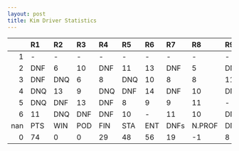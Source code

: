 ```yaml
---
layout: post 
title: Kim Driver Statistics
--- 
```


|     | R1   | R2   | R3   | R4   | R5   | R6   | R7   | R8     | R9   | R10   | R11   | R12   | Points   | Pos   |
|----:|:-----|:-----|:-----|:-----|:-----|:-----|:-----|:-------|:-----|:------|:------|:------|:---------|:------|
|   1 | -    | -    | -    | -    | -    | -    | -    | -      | -    | -     | -     | -     | nan      | nan   |
|   2 | DNF  | 6    | 10   | DNF  | 11   | 13   | DNF  | 5      | DNF  | 12    | 5     | 4     | 43.0     | 12.0  |
|   3 | DNF  | DNQ  | 6    | 8    | DNQ  | 10   | 8    | 8      | 11   | DNF   | DNF   | DNF   | 16.0     | 17.0  |
|   4 | DNQ  | 13   | 9    | DNQ  | DNF  | 14   | DNF  | 10     | DNQ  | DNF   | 8     | DNF   | 6.0      | 22.0  |
|   5 | DNQ  | DNF  | 13   | DNF  | 8    | 9    | 9    | 11     | -    | DNF   | -     | DNF   | 7.0      | 21.0  |
|   6 | 11   | DNQ  | DNF  | DNF  | 10   | -    | 11   | 10     | DNF  | DNQ   | 19    | -     | 2.0      | 28.0  |
| nan | PTS  | WIN  | POD  | FIN  | STA  | ENT  | DNFs | N.PROF | DNQ  | %FIN  | PPR   | BST   | CHA      | RNK   |
|   0 | 74   | 0    | 0    | 29   | 48   | 56   | 19   | -1     | 8    | 60.42 | 1.32  | 4     | 0.0      | 21.0  |